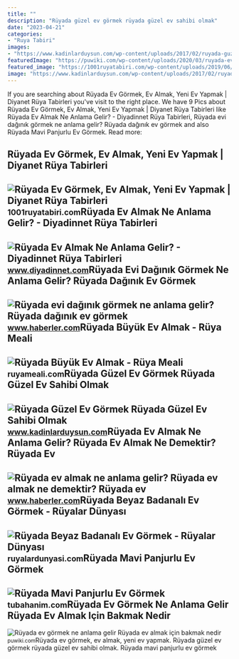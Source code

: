```yaml
---
title: ""
description: "Rüyada güzel ev görmek rüyada güzel ev sahibi olmak"
date: "2023-04-21"
categories:
- "Ruya Tabiri"
images:
- "https://www.kadinlarduysun.com/wp-content/uploads/2017/02/ruyada-guzel-ev-gormek.jpg"
featuredImage: "https://puwiki.com/wp-content/uploads/2020/03/ruyada-ev-gormek-ne-anlama-gelir-ruyada-ev-almak-icin-bakmak-nedir.jpg"
featured_image: "https://1001ruyatabiri.com/wp-content/uploads/2019/06/Ruyada-Ev-Gormek-Ruyada-Guzel-Yeni-Temiz-Buyuk-Ev-Gormek-768x432.jpg"
image: "https://www.kadinlarduysun.com/wp-content/uploads/2017/02/ruyada-guzel-ev-gormek.jpg"
---
```


If you are searching about Rüyada Ev Görmek, Ev Almak, Yeni Ev Yapmak | Diyanet Rüya Tabirleri you've visit to the right place. We have 9 Pics about Rüyada Ev Görmek, Ev Almak, Yeni Ev Yapmak | Diyanet Rüya Tabirleri like Rüyada Ev Almak Ne Anlama Gelir? - Diyadinnet Rüya Tabirleri, Rüyada evi dağınık görmek ne anlama gelir? Rüyada dağınık ev görmek and also Rüyada Mavi Panjurlu Ev Görmek. Read more:

Rüyada Ev Görmek, Ev Almak, Yeni Ev Yapmak | Diyanet Rüya Tabirleri
-------------------------------------------------------------------

 ![Rüyada Ev Görmek, Ev Almak, Yeni Ev Yapmak | Diyanet Rüya Tabirleri](https://1001ruyatabiri.com/wp-content/uploads/2019/06/Ruyada-Ev-Gormek-Ruyada-Guzel-Yeni-Temiz-Buyuk-Ev-Gormek-768x432.jpg) <small>1001ruyatabiri.com</small>Rüyada Ev Almak Ne Anlama Gelir? - Diyadinnet Rüya Tabirleri
------------------------------------------------------------

 ![Rüyada Ev Almak Ne Anlama Gelir? - Diyadinnet Rüya Tabirleri](https://www.diyadinnet.com/d/ruya/ruyada-ev-almak-ne-anlama-gelir-250.jpg) <small>www.diyadinnet.com</small>Rüyada Evi Dağınık Görmek Ne Anlama Gelir? Rüyada Dağınık Ev Görmek
-------------------------------------------------------------------

 ![Rüyada evi dağınık görmek ne anlama gelir? Rüyada dağınık ev görmek](https://i.hbrcdn.com/haber/2021/10/05/haberler-ruyada-evi-daginik-gormek-ne-anlama-gelir-ruyada-14440016_7133_amp.jpg) <small>www.haberler.com</small>Rüyada Büyük Ev Almak - Rüya Meali
----------------------------------

 ![Rüyada Büyük Ev Almak - Rüya Meali](http://ruyameali.com/wp-content/uploads/2019/04/ruyada-buyuk-ev-almak-810x438.jpg) <small>ruyameali.com</small>Rüyada Güzel Ev Görmek Rüyada Güzel Ev Sahibi Olmak
---------------------------------------------------

 ![Rüyada Güzel Ev Görmek Rüyada Güzel Ev Sahibi Olmak](https://www.kadinlarduysun.com/wp-content/uploads/2017/02/ruyada-guzel-ev-gormek.jpg) <small>www.kadinlarduysun.com</small>Rüyada Ev Almak Ne Anlama Gelir? Rüyada Ev Almak Ne Demektir? Rüyada Ev
-----------------------------------------------------------------------

 ![Rüyada ev almak ne anlama gelir? Rüyada ev almak ne demektir? Rüyada ev](https://i.hbrcdn.com/haber/2020/09/17/ruyada-ev-almak-ne-anlama-gelir-ruyada-ev-almak-13606550_3087_m.jpg) <small>www.haberler.com</small>Rüyada Beyaz Badanalı Ev Görmek - Rüyalar Dünyası
-------------------------------------------------

 ![Rüyada Beyaz Badanalı Ev Görmek - Rüyalar Dünyası](http://ruyalardunyasi.com/wp-content/uploads/2030/02/Rüyada-Beyaz-Badanalı-Ev-Görmek.jpg) <small>ruyalardunyasi.com</small>Rüyada Mavi Panjurlu Ev Görmek
------------------------------

 ![Rüyada Mavi Panjurlu Ev Görmek](https://tubahanim.com/portal/upload/post/63ed4364d4c77_7-ruyada-mavi-panjur-gormek.jpg) <small>tubahanim.com</small>Rüyada Ev Görmek Ne Anlama Gelir Rüyada Ev Almak Için Bakmak Nedir
------------------------------------------------------------------

 ![Rüyada ev görmek ne anlama gelir Rüyada ev almak için bakmak nedir](https://puwiki.com/wp-content/uploads/2020/03/ruyada-ev-gormek-ne-anlama-gelir-ruyada-ev-almak-icin-bakmak-nedir.jpg) <small>puwiki.com</small>Rüyada ev görmek, ev almak, yeni ev yapmak. Rüyada güzel ev görmek rüyada güzel ev sahibi olmak. Rüyada mavi panjurlu ev görmek
